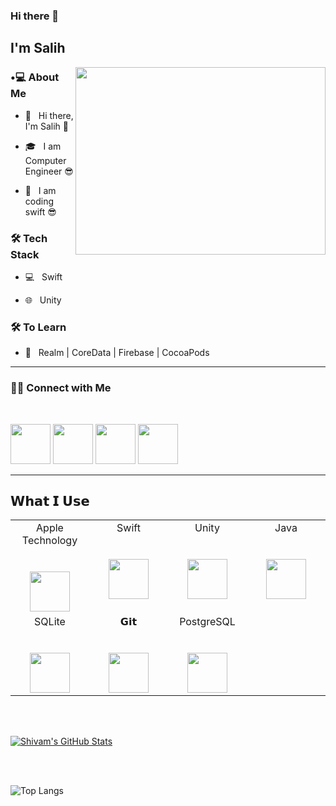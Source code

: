 ### Hi there 👋<h2> I'm Salih</h2>

<img align='right' src="https://media.giphy.com/media/8abAbOrQ9rvLG/giphy.gif" width="400" height="300">

<h3> •💻 About Me </h3>



- 🤔 &nbsp; Hi there, I'm Salih 🫡

- 🎓 &nbsp; I am Computer Engineer 😎

- 👾 &nbsp; I am coding swift 😎





<h3>🛠 Tech Stack</h3>



- 💻 &nbsp; Swift

- 🌐 &nbsp; Unity




<h3>🛠 To Learn</h3>

- 🔧 &nbsp; Realm | CoreData | Firebase | CocoaPods

<hr>





<h3> 🤝🏻 Connect with Me </h3>

<br>

<p align="center">

[<img  width="64" src="https://cdn.jsdelivr.net/npm/simple-icons@v7/icons/youtube.svg" />][youtube]
[<img  width="64"  src="https://cdn.jsdelivr.net/npm/simple-icons@v7/icons/twitter.svg" />][twitter]
[<img  width="64"  src="https://cdn.jsdelivr.net/npm/simple-icons@v7/icons/linkedin.svg" />][linkedin]
[<img  width="64"  src="https://cdn.jsdelivr.net/npm/simple-icons@v7/icons/apple.svg" />][apple]




[blog]:https://salihcakmak.com
[linkedin]:https://www.linkedin.com/in/salihcakmak/
[youtube]:https://www.youtube.com/channel/UC-hFZR424vEoDLoz0zjFt0Q
[twitter]:https://twitter.com/salihcakmak_dev
[apple]:https://apps.apple.com/tr/developer/mehmet-salih-cakmak/id1620610562?l=tr




<hr>

## 𝗪𝗵𝗮𝘁 𝗜 𝗨𝘀𝗲

<table>
  <tbody>
    <tr valign="top">
      <td width="25%" align="center">
        <span>Apple Technology</span><br><br><br>
        <img height="64px" src="https://cdn.svgporn.com/logos/apple.svg">
      </td>
      <td width="25%" align="center">
        <span>Swift</span><br><br><br>
        <img height="64px" src="https://cdn.svgporn.com/logos/swift.svg">
      </td>
      <td width="25%" align="center">
        <span>Unity</span><br><br><br>
        <img height="64px" src="https://cdn.svgporn.com/unity.svg">
      </td>
      <td width="25%" align="center">
        <span>Java</span><br><br><br>
        <img height="64px" src="https://cdn.svgporn.com/logos/java.svg">
      </td>
    </tr>
    <tr valign="top">
      <td width="25%" align="center">
        <span>SQLite</span><br><br><br>
        <img height="64px" src="https://cdn.worldvectorlogo.com/logos/sqlite.svg">
      </td>
      <td width="25%" align="center">
        <span>𝗚𝗶𝘁</span><br><br><br>
        <img height="64px" src="https://cdn.svgporn.com/logos/git-icon.svg">
      </td>
      <td width="25%" align="center">
        <span>PostgreSQL</span><br><br><br>
        <img height="64px" src="https://cdn.svgporn.com/logos/postgresql.svg">
      </td>
    </tr>
  </tbody>
</table>


<br/><br/>

[![Shivam's GitHub Stats](https://github-readme-stats.vercel.app/api?username=salih01&show_icons=true)](https://github.com/salih01)

<br/>

<br/>


![Top Langs](https://github-readme-stats.vercel.app/api/top-langs/?username=salih01&show_icons=true)

<br><br>



